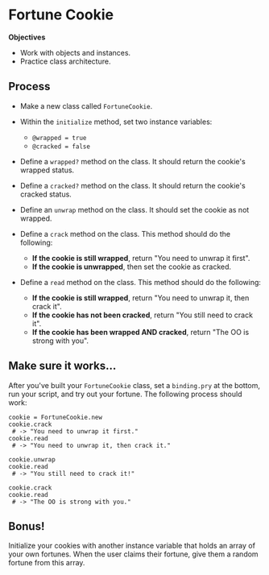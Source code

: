 # Fortune Cookie

**Objectives**

- Work with objects and instances.
- Practice class architecture.

## Process

* Make a new class called `FortuneCookie`.

* Within the `initialize` method, set two instance variables:
  * `@wrapped = true`
  * `@cracked = false`

* Define a `wrapped?` method on the class. It should return the cookie's wrapped status.

* Define a `cracked?` method on the class. It should return the cookie's cracked status.

* Define an `unwrap` method on the class. It should set the cookie as not wrapped.

* Define a `crack` method on the class. This method should do the following:
  * **If the cookie is still wrapped**, return "You need to unwrap it first".
  * **If the cookie is unwrapped**, then set the cookie as cracked.
  
* Define a `read` method on the class. This method should do the following:
  * **If the cookie is still wrapped**, return "You need to unwrap it, then crack it".
  * **If the cookie has not been cracked**, return "You still need to crack it".
  * **If the cookie has been wrapped AND cracked**, return "The OO is strong with you".
  
## Make sure it works...

After you've built your `FortuneCookie` class, set a `binding.pry` at the bottom, run your script, and try out your fortune. The following process should work:

```
cookie = FortuneCookie.new
cookie.crack
 # -> "You need to unwrap it first."
cookie.read
 # -> "You need to unwrap it, then crack it."
 
cookie.unwrap
cookie.read
 # -> "You still need to crack it!"
 
cookie.crack
cookie.read
 # -> "The OO is strong with you."
```

## Bonus!

Initialize your cookies with another instance variable that holds an array of your own fortunes. When the user claims their fortune, give them a random fortune from this array.